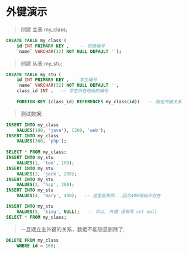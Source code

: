 # 外键演示

> 创建 主表 my_class;  <br>
```sql
CREATE TABLE my_class (
	id INT PRIMARY KEY ,    -- 班级编号
	`name` VARCHAR(32) NOT NULL DEFAULT '');
```

> 创建 从表 my_stu;  <br>
```sql
CREATE TABLE my_stu (
	id INT PRIMARY KEY , -- 学生编号
	`name` VARCHAR(32) NOT NULL DEFAULT '',
	class_id INT ,   -- 学生所在班级的编号
	
	FOREIGN KEY (class_id) REFERENCES my_class(id))   -- 指定外键关系
```

> 测试数据;  <br>
```sql
INSERT INTO my_class 
	VALUES(100, 'java'), (200, 'web');
INSERT INTO my_class 
	VALUES(300, 'php');
	
SELECT * FROM my_class;
INSERT INTO my_stu 
	VALUES(1, 'tom', 100);
INSERT INTO my_stu 
	VALUES(2, 'jack', 200);
INSERT INTO my_stu 
	VALUES(3, 'hsp', 300);
INSERT INTO my_stu 
	VALUES(4, 'mary', 400);   -- 这里会失败...因为400班级不存在

INSERT INTO my_stu 
	VALUES(5, 'king', NULL);   -- 可以, 外键 没有写 not null
SELECT * FROM my_class;
```

> 一旦建立主外键的关系，数据不能随意删除了;  <br>
```sql
DELETE FROM my_class
	WHERE id = 100; 
```